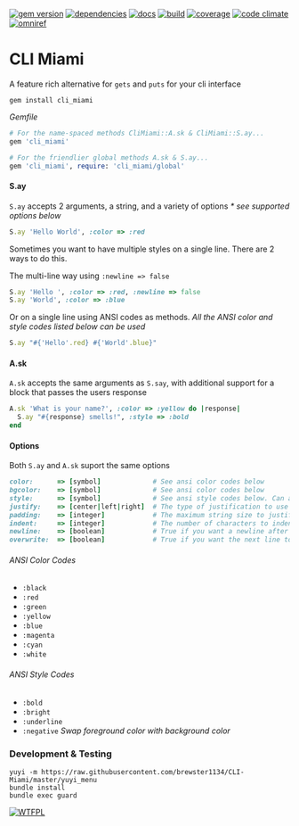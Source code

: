 [![gem version](https://badge.fury.io/rb/cli_miami.svg)](https://badge.fury.io/rb/cli_miami)
[![dependencies](https://gemnasium.com/brewster1134/CLI-Miami.svg)](https://gemnasium.com/brewster1134/CLI-Miami)
[![docs](http://inch-ci.org/github/brewster1134/CLI-Miami.svg?branch=master)](http://inch-ci.org/github/brewster1134/CLI-Miami)
[![build](https://travis-ci.org/brewster1134/CLI-Miami.svg?branch=master)](https://travis-ci.org/brewster1134/CLI-Miami)
[![coverage](https://coveralls.io/repos/brewster1134/CLI-Miami/badge.svg?branch=master)](https://coveralls.io/r/brewster1134/CLI-Miami?branch=master)
[![code climate](https://codeclimate.com/github/brewster1134/CLI-Miami/badges/gpa.svg)](https://codeclimate.com/github/brewster1134/CLI-Miami)
[![omniref](https://www.omniref.com/github/brewster1134/CLI-Miami.png)](https://www.omniref.com/github/brewster1134/CLI-Miami)

# CLI Miami
A feature rich alternative for `gets` and `puts` for your cli interface

```shell
gem install cli_miami
```

_Gemfile_
```ruby
# For the name-spaced methods CliMiami::A.sk & CliMiami::S.ay...
gem 'cli_miami'

# For the friendlier global methods A.sk & S.ay...
gem 'cli_miami', require: 'cli_miami/global'
```

#### S.ay
`S.ay` accepts 2 arguments, a string, and a variety of options
_* see supported options below_

```ruby
S.ay 'Hello World', :color => :red
```

Sometimes you want to have multiple styles on a single line.  There are 2 ways to do this.

The multi-line way using `:newline => false`
```ruby
S.ay 'Hello ', :color => :red, :newline => false
S.ay 'World', :color => :blue
```

Or on a single line using ANSI codes as methods. *All the ANSI color and style codes listed below can be used*
```ruby
S.ay "#{'Hello'.red} #{'World'.blue}"
```

#### A.sk
`A.sk` accepts the same arguments as `S.say`, with additional support for a block that passes the users response

```ruby
A.sk 'What is your name?', :color => :yellow do |response|
  S.ay "#{response} smells!", :style => :bold
end
```

#### Options
Both `S.ay` and `A.sk` suport the same options

```ruby
color:      => [symbol]             # See ansi color codes below
bgcolor:    => [symbol]             # See ansi color codes below
style:      => [symbol]             # See ansi style codes below. Can accept multiple styles as an array
justify:    => [center|left|right]  # The type of justification to use
padding:    => [integer]            # The maximum string size to justify text in
indent:     => [integer]            # The number of characters to indent
newline:    => [boolean]            # True if you want a newline after the output
overwrite:  => [boolean]            # True if you want the next line to overwrite the current line
```

###### ANSI Color Codes
* `:black`
* `:red`
* `:green`
* `:yellow`
* `:blue`
* `:magenta`
* `:cyan`
* `:white`

###### ANSI Style Codes
* `:bold`
* `:bright`
* `:underline`
* `:negative` _Swap foreground color with background color_

### Development & Testing

```shell
yuyi -m https://raw.githubusercontent.com/brewster1134/CLI-Miami/master/yuyi_menu
bundle install
bundle exec guard
```

[![WTFPL](http://www.wtfpl.net/wp-content/uploads/2012/12/wtfpl-badge-4.png)](http://www.wtfpl.net)
